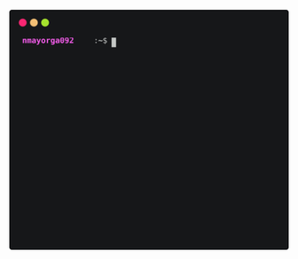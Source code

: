 <p align='left'>
  <img align="center" src="https://github.com/nmayorga092/github-stats-terminal-style/blob/master/github_stats.svg">
</p>